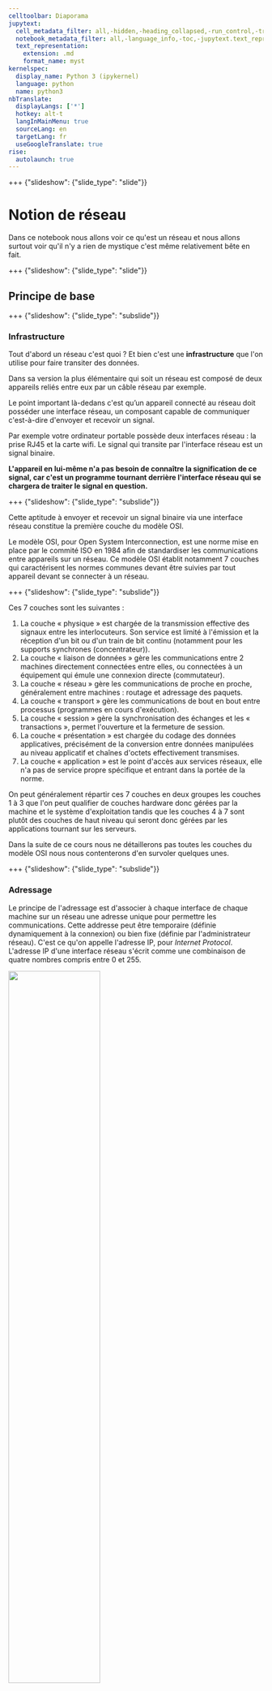 ```yaml
---
celltoolbar: Diaporama
jupytext:
  cell_metadata_filter: all,-hidden,-heading_collapsed,-run_control,-trusted
  notebook_metadata_filter: all,-language_info,-toc,-jupytext.text_representation.jupytext_version,-jupytext.text_representation.format_version
  text_representation:
    extension: .md
    format_name: myst
kernelspec:
  display_name: Python 3 (ipykernel)
  language: python
  name: python3
nbTranslate:
  displayLangs: ['*']
  hotkey: alt-t
  langInMainMenu: true
  sourceLang: en
  targetLang: fr
  useGoogleTranslate: true
rise:
  autolaunch: true
---
```


+++ {"slideshow": {"slide_type": "slide"}}

# Notion de réseau 

Dans ce notebook nous allons voir ce qu'est un réseau et nous allons surtout voir qu'il n'y a rien de mystique c'est même relativement bête en fait.

+++ {"slideshow": {"slide_type": "slide"}}

## Principe de base

+++ {"slideshow": {"slide_type": "subslide"}}

### Infrastructure 

Tout d'abord un réseau c'est quoi ? Et bien c'est une **infrastructure** que l'on utilise pour faire transiter des données. 

Dans sa version la plus élémentaire qui soit un réseau est composé de deux appareils reliés entre eux par un câble réseau par exemple. 

Le point important là-dedans c'est qu’un appareil connecté au réseau doit posséder une interface réseau, un composant capable de communiquer c'est-à-dire d'envoyer et recevoir un signal. 

Par exemple votre ordinateur portable possède deux interfaces réseau : la prise RJ45 et la carte wifi.  Le signal qui transite par l'interface réseau est un signal binaire. 

**L'appareil en lui-même n'a pas besoin de connaître la signification de ce signal, car c'est un programme tournant derrière l'interface réseau qui se chargera de traiter le signal en question.**

+++ {"slideshow": {"slide_type": "subslide"}}

Cette aptitude à envoyer et recevoir un signal binaire via une interface réseau constitue la première couche du modèle OSI. 

Le modèle OSI, pour Open System Interconnection, est une norme mise en place par le commité ISO en 1984 afin de standardiser les communications entre appareils sur un réseau. Ce modèle OSI établit notamment 7 couches qui caractérisent les normes communes devant être suivies par tout appareil devant se connecter à un réseau.

+++ {"slideshow": {"slide_type": "subslide"}}

Ces 7 couches sont les suivantes : 

1. La couche « physique » est chargée de la transmission effective des signaux entre les interlocuteurs. Son service est limité à l'émission et la réception d'un bit ou d'un train de bit continu (notamment pour les supports synchrones (concentrateur)).
1. La couche « liaison de données » gère les communications entre 2 machines directement connectées entre elles, ou connectées à un équipement qui émule une connexion directe (commutateur).
1. La couche « réseau » gère les communications de proche en proche, généralement entre machines : routage et adressage des paquets.
1. La couche « transport » gère les communications de bout en bout entre processus (programmes en cours d'exécution).
1. La couche « session » gère la synchronisation des échanges et les « transactions », permet l'ouverture et la fermeture de session.
1. La couche « présentation » est chargée du codage des données applicatives, précisément de la conversion entre données manipulées au niveau applicatif et chaînes d'octets effectivement transmises.
1. La couche « application » est le point d'accès aux services réseaux, elle n'a pas de service propre spécifique et entrant dans la portée de la norme.


On peut généralement répartir ces 7 couches en deux groupes les couches 1 à 3 que l'on peut qualifier de couches hardware donc gérées par la machine et le système d'exploitation tandis que les couches 4 à 7 sont plutôt des couches de haut niveau qui seront donc gérées par les applications tournant sur les serveurs. 

Dans la suite de ce cours nous ne détaillerons pas toutes les couches du modèle OSI nous nous contenterons d'en survoler quelques unes.

+++ {"slideshow": {"slide_type": "subslide"}}

### Adressage 

Le principe de l'adressage est d'associer à chaque interface de chaque machine sur un réseau une adresse unique pour permettre les communications. Cette addresse peut être temporaire (définie dynamiquement à la connexion) ou bien fixe (définie par l'administrateur réseau). C'est ce qu'on appelle l'adresse IP, pour *Internet Protocol*. L'adresse IP d'une interface réseau s'écrit comme une combinaison de quatre nombres compris entre 0 et 255. 

<img src="../media/adresseip.png" style="width: 60%">

+++ {"slideshow": {"slide_type": "subslide"}}

**Remarque :** en 2011 est apparu un léger problème technique à savoir **l'épuisement des adresse IP** disponibles... Et oui ça devait arriver un jour. Il a donc été mis en place le protocol IP v6 (l'ancien protocole était le v4). Le principe est simple passer d'une adresse définie sur 32 bits à une adresse sur 128 bits (écrites en haxadecimal) par exemple `2001:0db8:0000:85a3:0000:0000:ac1f:8001`

+++ {"slideshow": {"slide_type": "subslide"}}

Pour une analogie, un peu simpliste certes mais toujours efficace, vous pouvez considérer l'envoi de courrier par La Poste. Si, lorsque vous envoyez une lettre, vous n'indiquez que le nom de la personne à qui vous destinez cette lettre il y a une chance quasi nulle que la lettre arrive à destination. Car le nom n'est pas unique il y a des homonymes. Alors qu'une adresse postale complète elle est unique. Et bien l'adressage sur le réseau c'est le même principe.

+++ {"slideshow": {"slide_type": "subslide"}}

Au détail prêt que connaitre l'IP du serveur ne vous permet pas encore de communiquer avec l'application qui se trouve sur ce serveur. En effet pour cela il vous faut une fois arriver devant le serveur frapper à la bonne porte. Car en effet à tout cela s'ajoute la notion de port, c'est ce qui permet sur un serveur donné de faire tourner (et écouter sur le réseau) différents programmes la distinction se faisant sur le port d'écoute. En gros suivant la porte d'entrée par où on passe on arrive pas sur la même application côté serveur. 

$$ 2^{16} = 65 536\;\;\text{port sur une machine} $$

+++ {"slideshow": {"slide_type": "fragment"}}

Quelques port normalisés : 
* 22 : SSH 
* 25 : SMTP 
* 80 : HTTP 
* 443 : HTTPS
* ...

+++ {"slideshow": {"slide_type": "subslide"}}

Même principe ou presque en fait ... En effet prenons par exemple Internet,  si ce dernier n'était constitué que d'un seul et unique réseau ce serait simple. Mais ce n'est pas le cas et heureusement, pourquoi heureusement ? Je vous laisse réfléchir à la question et on en reparle après le confinement ;) Mais donc Internet ce n'est pas un réseau mais un réseau de réseaux. Et donc suivant ce que l'on fait il faut parfois passer d'un sous-réseau à un autre et pour cela nous avons l'interconnexion de réseaux.

+++ {"slideshow": {"slide_type": "subslide"}}

### Interconnexion 

Considérons un exemple très simple, vous sur votre ordinateur portable, facile à imaginer je sais. Nous allons maintenant analyser deux situations : 

*Situation 1 :* Depuis votre ordinateur connecté en wifi à votre box vous voulez accéder aux films (téléchargés légalement évidemment) stockés sur votre NAS (Network Attached Storage) relié lui en filaire à votre box. Dans ce cas pas d'interconnexion puisque depuis une machine de votre réseau local (le réseau de votre box) vous cherchez à atteindre votre NAS qui est dans le même réseau. 

<img src="../media/local.png" style="width: 40%">

+++ {"slideshow": {"slide_type": "subslide"}}

*Situation 2 :* Depuis votre ordinateur connecté en wifi à votre box vous voulez accéder à un site web quelconque. Dans ce cas le site web que vous recherchez n'est pas dans votre réseau local, votre box s'en rend compte et elle transmet alors votre requête à une passerelle (une machine ayant des interfaces dans plusieurs réseaux distincts) en lui demandant si la destination que vous souhaitez ne serait pas dans son autre réseau. Si c'est le cas c'est gagné, sinon la passerelle va elle même interroger une autre passerelle, ...

<img src="../media/remote.png" style="width: 80%">

+++ {"slideshow": {"slide_type": "subslide"}}

Ce routage se fait notamment en utilisant la fameuse adresse IP (Internet Protocol) qui permet d'adresser des machines dans différents réseaux. 

Donc si l'on résume, l'interconnexion qui constitue en fait la troisième couche du modèle OSI gère trois éléments : 
1. Le routage qui détermine le chemin entre deux machines dans des réseaux différents, chemin passant par les passerelles : ces fameuses machines ayant des interfaces dans deux réseaux distincts.
1. Le relayage qui s'occupe, une fois la route déterminée, de faire transiter l'information de la machine A à la machine B 
1. Le contrôle de flux, une fonctionnalité optionnelle mais néanmoins essentielle qui permet de décongestionner l'ensemble du réseau (au sens large). Un peu le Waze du transit de données.

+++ {"slideshow": {"slide_type": "subslide"}}

### Et les noms de domaines ?

+++ {"slideshow": {"slide_type": "fragment"}}

Vous conviendrez que retenir que une adresse IP n'est pas ce qu'il y a de plus simple ! C'est là qu'interviennent les noms de domaines. Par exemple le domaine `minesparis.psl.eu` correspond à l'adresse ip `77.158.173.58`. C'est quand même plus simple de retenir `minesparis.psl.eu`. Le truc magique qui permet de faire le lien entre une IP et un nom de domaine est ce qu'on appel le DNS *Domain Name System* qui va fournir à votre ordinateur l'adresse IP qui se cache derrière un nom de domaine. Un moyen d'interroger à la main le DNS est d'utiliser la commande nslookup (disponible dans le paquet dnsutils sous debian/ubuntu) 

```
$ nslookup www.wikipedia.fr

Non-authoritative answer:
Name:   www.wikipedia.fr
Address: 51.254.200.228
Name:   www.wikipedia.fr
Address: 2001:41d0:302:2100::9ee
```

+++ {"slideshow": {"slide_type": "slide"}}

## Protocoles bas niveau

+++ {"slideshow": {"slide_type": "subslide"}}

Nous avons donc survolé les 3 premières couches du modèle OSI. Et là vous vous dites c'est bien beau mais je n'ai toujours aucune idée de comment je fais pour communiquer sur le réseau. Et je ne pourrai que confirmer ce que vous pensez. Mais ce n'est pas pour autant une raison pour partir. 

Donc pour rentrer un peu plus dans le concret nous allons maintenant nous attaquer à la couche 4 du modèle OSI à savoir la couche transport. Cette couche est celle qui s'occupe réellement de prendre une information envoyée par la machine A et de l'acheminer jusqu'à la machine B qui la reçoit. Pour réaliser cela il existe deux protocoles le TCP et le UDP.

+++ {"slideshow": {"slide_type": "subslide"}}

### TCP 

Le protocole TCP (Transmission Control Protocol) est **le** protocole historique, qui doit sa longévité par sa robustesse et sa fiabilité. Aujourd'hui lorsque vous naviguez sur le web la plupart des échanges qui ont lieu entre votre navigateur et les sites web sont basés sur du TCP. 

Le principe du TCP est très simple et se décompose en trois étapes: établissement de la connexion, transfert de données et fin de la connexion.

+++ {"slideshow": {"slide_type": "subslide"}}

La connexion d'un client à un serveur TCP se décompose en trois étapes (le *three way handshake*) de la manière suivante : 
* Client : Hello le serveur tu m'entends ?
* Serveur : Oui je t'entends et toi ?
* Client : Oui c'est bon je t'entends

<img src="../media/handshake.png" style="width: 20%">

+++ {"slideshow": {"slide_type": "subslide"}}

Une fois cette phase de connexion faite nous pouvons envoyer un message au serveur qui nous répondra en retour. Nous verrons dans le notebook suivant comment concrètement on peut envoyer un message au serveur et recevoir sa réponse. 

Enfin pour finir il faut fermer la connexion cette étape de clôture se réalise en quatre phases : 

* Client : j'ai fini
* Serveur : Ok c'est noté
* Serveur : moi aussi je n'ai plus rien à te dire
* Client : Ok à la prochaine

<img src="../media/tcpClose.png" style="width: 20%">

+++ {"slideshow": {"slide_type": "subslide"}}

Vous pouvez donc voir qu'avec cette approche la connexion est extrêmement fiable et il y a peu de chances d'avoir des loupés. En revanche cette fiabilité n'est pas gratuite, elle s'accompagne d'un coût en terme d'échanges relativement élevé. C'est pour cela qu'il existe une alternative au TCP.

+++ {"slideshow": {"slide_type": "subslide"}}

### UDP 

Le protocole UDP (User Datagram Protocol) est complémentaire au protocole TCP. En effet nous venons de voir que TCP est utilisé lorsque que l'on souhaite s'assurer que l'échange a bien lieu. Le but du protocole UDP est tout autre, il est fait justement pour le cas où l'arrivée à destination du message n'est pas impérative. L'intérêt et que dans ce cas on peut alors s'affranchir des phases de connexion/déconnexion qui sont coûteuses en échange. 

**On privilégie la vitesse à la robustesse**

+++ {"slideshow": {"slide_type": "subslide"}}

Dans quel cas ce type de protocole est utile ?? 

Beaucoup ... Mais il y a un particulièrement qui vous intéresse c'est le streaming vidéo ! En effet tous les sites de streaming (Youtube, Netflix, Amazon Prime Video, Dailymotion si ça existe encore, ...) utilisent ce principe. 

Lorsque vous regardez une vidéo bien évidemment la vidéo est transférée en même temps que vous la regardez, avec une petite avance de phase. Et donc étant donné la qualité globale des vidéos si au cours du chargement on perd une image ou deux ou un peu de la bande son on ne s'en rendra même pas compte au final. C'est entre autre à cela que sert le protocole UDP.

+++ {"slideshow": {"slide_type": "slide"}}

## Protocoles haut niveau

+++ {"slideshow": {"slide_type": "subslide"}}

Pour finir notre introduction théorique au réseau nous allons faire un bond dans les couches et passer directement à la couche 7 du modèle OSI. Non pas que les couches 5 et 6 soient inutiles mais disons que dans le cadre de ce cours ce n'est pas pertinent de les aborder. 

Et donc la 7ème couche du modèle OSI est celle qui caractérise les protocoles d'accès aux services réseaux. Parmi ces protocoles celui que vous connaissez à coup sûr : le HTTP. Mais ce n'est pas le seul loin de là on trouve par exemple : 

* Des protocoles orientés transfert de fichier : FTP
* Des protocoles orientés messagerie : SMTP, POP, IMAP
* Des protocoles orientés sessions distantes : SSH, TELNET

+++ {"slideshow": {"slide_type": "subslide"}}

### HTTP 

Le HTTP est probablement l'un des protocoles que vous utilisez le plus et cela sans le savoir. En effet il est caché derrière tout affichage de page Web. Le HTTP signifie HyperText Transfer Protocol. Le principe est de définir un syntaxe précise des échanges pouvant s'effectuer entre un serveur HTTP (Apache, nginx, .... ) et un client. En parlant de client, pour information votre navigateur n'est rien de plus qu'un client HTTP haut de gamme. Ces règles spécifient notamment comment demander une ressource à un serveur (page web mais pas que), comment envoyer une nouvelle ressource au serveur...

Nous verrons dans le notebook suivant comment communiquer simplement avec un serveur HTTP. Nous ne nous intéresserons pas du tout sur la manière de récupérer une page web, le navigateur sait le faire mieux que nous. En revanche nous verrons comment récupérer de la donnée sur internet. J'en parlerai plus tard mais c'est dans la donnée disponible qu'est la vrai valeur ajoutée du net pas dans le HTML5 et le CSS même si c'est bien utile je le reconnais.

+++ {"slideshow": {"slide_type": "subslide"}}

### SSH

Un autre protocole de la couche application est le SSH, que vous connaissez peut-être moins mais qui pourtant est très très répandu. SSH signifie Secure SHell. Le principe est de permettre à un utilisateur sur une machine A de se connecter via un terminal à une machine B et ainsi pouvoir travailler sur la machine B comme s'il était en local sur son propre ordinateur. C'est notamment utilisé pour administrer des serveurs qui ne sont pas physiquement en notre présence. L'intérêt majeur du protocole SSH est que toutes les communications sont chiffrées d'un bout à l'autre ce qui garantit une certaine sécurité.

+++ {"slideshow": {"slide_type": "subslide"}}

### WebSocket 

Pour finir cette balade parmi les protocoles de la couche application, nous allons dire deux mots du protocole WebSocket. Websocket, relativement récent (2011) est très particulier en son genre dans le sens où, par rapport à HTTP, il a la particularité de permettre une connexion bi-directionnelle. C'est-à-dire qu'il permet, une fois la connexion établie, au serveur d'envoyer des messages au client sans que ce dernier n'ait rien demandé. Avec WebSocket on sort complètement du schéma où le client envoie un message et le serveur répond. 

L’intérêt d'un tel mode de communication c'est que cela a permis de mettre en place des applications beaucoup plus interactives, puisque le serveur peut envoyer quand cela lui chante des données au client. Nous verrons dans le dernier notebook de cette série comment utiliser les websocket pour faire des applications interactives.
